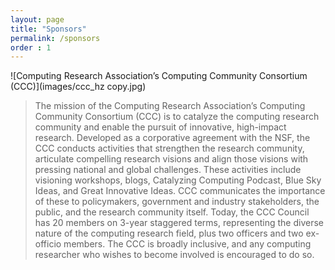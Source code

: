```yaml
---
layout: page
title: "Sponsors"
permalink: /sponsors
order : 1
---
```

![Computing Research Association’s Computing Community Consortium (CCC)](images/ccc_hz copy.jpg)


>The mission of the Computing Research Association’s Computing Community Consortium (CCC) is to catalyze the computing research community and enable the pursuit of innovative, high-impact research. Developed as a corporative agreement with the NSF, the CCC conducts activities that strengthen the research community, articulate compelling research visions and align those visions with pressing national and global challenges. These activities include visioning workshops, blogs, Catalyzing Computing Podcast, Blue Sky Ideas, and Great Innovative Ideas. CCC communicates the importance of these to policymakers, government and industry stakeholders, the public, and the research community itself. Today, the CCC Council has 20 members on 3-year staggered terms, representing the diverse nature of the computing research field, plus two officers and two ex-officio members. The CCC is broadly inclusive, and any computing researcher who wishes to become involved is encouraged to do so.